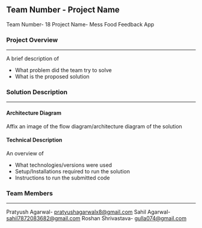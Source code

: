 ## Team Number - Project Name

Team Number- 18    Project Name- Mess Food Feedback App

### Project Overview
----------------------------------

A brief description of 
* What problem did the team try to solve
* What is the proposed solution

### Solution Description
----------------------------------

#### Architecture Diagram

Affix an image of the flow diagram/architecture diagram of the solution

#### Technical Description

An overview of 
* What technologies/versions were used
* Setup/Installations required to run the solution
* Instructions to run the submitted code

### Team Members
----------------------------------

Pratyush Agarwal- pratyushagarwalx8@gmail.com
Sahil Agarwal-    sahil7872083682@gmail.com
Roshan Shrivastava- gulla074@gmail.com
